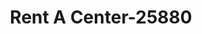 ---
f_zip-code: 89431
f_state-code: NV
title: Rent A Center-25880
f_phone: 775-358-1818
f_city-only: Sparks
f_address: 2233 Oddie Blvd Sparks
f_location-unique-id: '25880'
slug: rent-a-center-25880
updated-on: '2024-05-30T13:46:58.046Z'
created-on: '2024-05-30T13:36:59.803Z'
published-on: '2024-05-30T13:54:32.469Z'
f_city-state: cms/city/sparks-nv.md
f_company: cms/company/rent-a-center.md
f_state: cms/state/nevada.md
layout: '[payday-loan].html'
tags: payday-loan
---